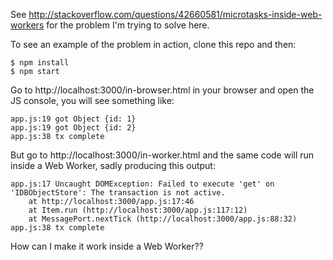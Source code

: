 See http://stackoverflow.com/questions/42660581/microtasks-inside-web-workers for the problem I'm trying to solve here.

To see an example of the problem in action, clone this repo and then:

    $ npm install
    $ npm start

Go to http://localhost:3000/in-browser.html in your browser and open the JS console, you will see something like:

    app.js:19 got Object {id: 1}
    app.js:19 got Object {id: 2}
    app.js:38 tx complete

But go to http://localhost:3000/in-worker.html and the same code will run inside a Web Worker, sadly producing this output:

    app.js:17 Uncaught DOMException: Failed to execute 'get' on 'IDBObjectStore': The transaction is not active.
        at http://localhost:3000/app.js:17:46
        at Item.run (http://localhost:3000/app.js:117:12)
        at MessagePort.nextTick (http://localhost:3000/app.js:88:32)
    app.js:38 tx complete

How can I make it work inside a Web Worker??
